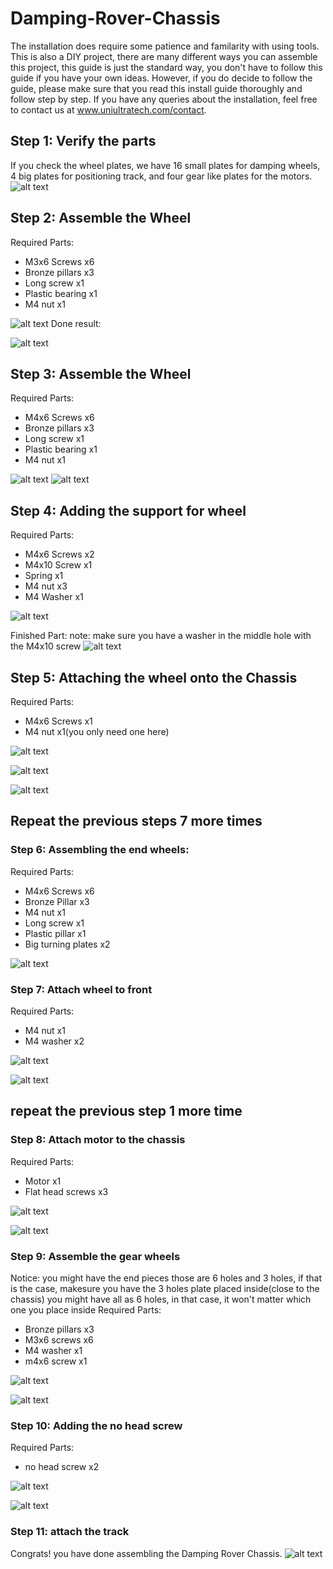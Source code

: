 # Damping-Rover-Chassis
The installation does require some patience and familarity with using tools. This is also a DIY project, there are many different ways you can assemble this project, this guide is just the standard way, you don't have to follow this guide if you have your own ideas. However, if you do decide to follow the guide, please make sure that you read this install guide thoroughly and follow step by step. If you have any queries about the installation, feel free to contact us at www.uniultratech.com/contact.

## Step 1: Verify the parts
If you check the wheel plates, we have 16 small plates for damping wheels, 4 big plates for positioning track, and four gear like plates for the motors.
![alt text](https://user-images.githubusercontent.com/68445659/92347787-f7fb9c80-f085-11ea-8d42-5daf05f71f0d.jpg)

## Step 2: Assemble the Wheel
Required Parts:
- M3x6 Screws x6
- Bronze pillars x3
- Long screw x1
- Plastic bearing x1
- M4 nut x1

![alt text](https://user-images.githubusercontent.com/68445659/92347802-fcc05080-f085-11ea-9cfc-9a94890771ab.jpg)
Done result: 

![alt text](https://user-images.githubusercontent.com/68445659/92347804-fdf17d80-f085-11ea-9cf1-bdb768ff2404.jpg)

## Step 3: Assemble the Wheel
Required Parts:
- M4x6 Screws x6
- Bronze pillars x3
- Long screw x1
- Plastic bearing x1
- M4 nut x1

![alt text](https://user-images.githubusercontent.com/68445659/92347802-fcc05080-f085-11ea-9cfc-9a94890771ab.jpg)
![alt text](https://user-images.githubusercontent.com/68445659/92347804-fdf17d80-f085-11ea-9cf1-bdb768ff2404.jpg)

## Step 4: Adding the support for wheel
Required Parts:
- M4x6 Screws x2
- M4x10 Screw x1
- Spring x1
- M4 nut x3
- M4 Washer x1

![alt text](https://user-images.githubusercontent.com/68445659/92347808-ff22aa80-f085-11ea-8ca2-f313010d270d.jpg)

Finished Part: note: make sure you have a washer in the middle hole with the M4x10 screw
![alt text](https://user-images.githubusercontent.com/68445659/92347810-0053d780-f086-11ea-82ea-2dcf9c25ed9d.jpg)

## Step 5: Attaching the wheel onto the Chassis
Required Parts:
- M4x6 Screws x1
- M4 nut x1(you only need one here)

![alt text](https://user-images.githubusercontent.com/68445659/92347811-01850480-f086-11ea-8779-f999a5165d96.jpg)

![alt text](https://user-images.githubusercontent.com/68445659/92347816-021d9b00-f086-11ea-9f62-cc6b28cb762f.jpg)

![alt text](https://user-images.githubusercontent.com/68445659/92347818-034ec800-f086-11ea-9fdf-c4bfe7ee525f.jpg)

## Repeat the previous steps 7 more times

### Step 6: Assembling the end wheels:
Required Parts:
- M4x6 Screws x6
- Bronze Pillar x3
- M4 nut x1
- Long screw x1
- Plastic pillar x1
- Big turning plates x2

![alt text](https://user-images.githubusercontent.com/68445659/92347820-03e75e80-f086-11ea-827d-03e6a5d07e38.jpg)

### Step 7: Attach wheel to front
Required Parts:
- M4 nut x1
- M4 washer x2

![alt text](https://user-images.githubusercontent.com/68445659/92347823-05188b80-f086-11ea-8225-18f395de9626.jpg)

![alt text](https://user-images.githubusercontent.com/68445659/92347825-05b12200-f086-11ea-8d19-dd93b3579492.jpg)

## repeat the previous step 1 more time

### Step 8: Attach motor to the chassis
Required Parts:
- Motor x1
- Flat head screws x3

![alt text](https://user-images.githubusercontent.com/68445659/92347829-06e24f00-f086-11ea-87d2-75e2932d7176.jpg)

![alt text](https://user-images.githubusercontent.com/68445659/92347833-08137c00-f086-11ea-9935-e3f473bc8595.jpg)

### Step 9: Assemble the gear wheels
Notice: you might have the end pieces those are 6 holes and 3 holes, if that is the case, makesure you have the 3 holes plate placed inside(close to the chassis)
you might have all as 6 holes, in that case, it won't matter which one you place inside
Required Parts:
- Bronze pillars x3
- M3x6 screws x6
- M4 washer x1
- m4x6 screw x1

![alt text](https://user-images.githubusercontent.com/68445659/92347836-08ac1280-f086-11ea-92ab-7ae2e1cd14db.jpg)

![alt text](https://user-images.githubusercontent.com/68445659/92347839-0944a900-f086-11ea-993b-c5fd1b370bbd.jpg)

### Step 10: Adding the no head screw
Required Parts:
- no head screw x2

![alt text](https://user-images.githubusercontent.com/68445659/92347840-09dd3f80-f086-11ea-8210-c9304b60d4bb.jpg)

![alt text](https://user-images.githubusercontent.com/68445659/92347841-0a75d600-f086-11ea-9aeb-517b1ab92679.jpg)

### Step 11: attach the track
Congrats! you have done assembling the Damping Rover Chassis.
![alt text](https://user-images.githubusercontent.com/68445659/92349136-051a8a80-f08a-11ea-9bfb-5d5518fbd0e5.png)


